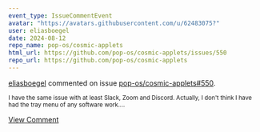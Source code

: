 ```yaml
---
event_type: IssueCommentEvent
avatar: "https://avatars.githubusercontent.com/u/62483075?"
user: eliasboegel
date: 2024-08-12
repo_name: pop-os/cosmic-applets
html_url: https://github.com/pop-os/cosmic-applets/issues/550
repo_url: https://github.com/pop-os/cosmic-applets
---
```


<a href='https://github.com/eliasboegel' target='_blank'>eliasboegel</a> commented on issue <a href='https://github.com/pop-os/cosmic-applets/issues/550' target='_blank'>pop-os/cosmic-applets#550</a>.

<small>I have the same issue with at least Slack, Zoom and Discord. Actually, I don't think I have had the tray menu of any software work....</small>

<a href='https://github.com/pop-os/cosmic-applets/issues/550' target='_blank'>View Comment</a>